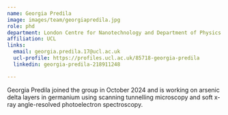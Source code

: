 ```yaml
---
name: Georgia Predila
image: images/team/georgiapredila.jpg
role: phd
department: London Centre for Nanotechnology and Department of Physics & Astronomy
affiliation: UCL
links:
  email: georgia.predila.17@ucl.ac.uk
  ucl-profile: https://profiles.ucl.ac.uk/85718-georgia-predila
  linkedin: georgia-predila-218911248

---
```

Georgia Predila joined the group in October 2024 and is working on arsenic delta layers in germanium using scanning tunnelling microscopy and soft x-ray angle-resolved photoelectron spectroscopy.